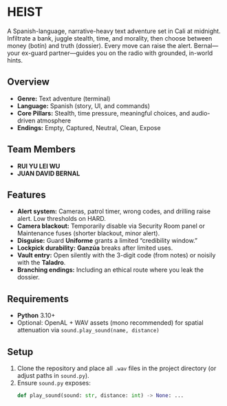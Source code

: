 # HEIST

A Spanish-language, narrative-heavy text adventure set in Cali at midnight. Infiltrate a bank, juggle stealth, time, and morality, then choose between money (botín) and truth (dossier). Every move can raise the alert. Bernal—your ex-guard partner—guides you on the radio with grounded, in-world hints.

## Overview
- **Genre:** Text adventure (terminal)
- **Language:** Spanish (story, UI, and commands)
- **Core Pillars:** Stealth, time pressure, meaningful choices, and audio-driven atmosphere
- **Endings:** Empty, Captured, Neutral, Clean, Expose

## Team Members
- **RUI YU LEI WU**
- **JUAN DAVID BERNAL**

## Features
- **Alert system:** Cameras, patrol timer, wrong codes, and drilling raise alert. Low thresholds on HARD.
- **Camera blackout:** Temporarily disable via Security Room panel or Maintenance fuses (shorter blackout, minor alert).
- **Disguise:** Guard **Uniforme** grants a limited “credibility window.”
- **Lockpick durability:** **Ganzúa** breaks after limited uses.
- **Vault entry:** Open silently with the 3-digit code (from notes) or noisily with the **Taladro**.
- **Branching endings:** Including an ethical route where you leak the dossier.

## Requirements
- **Python** 3.10+
- Optional: OpenAL + WAV assets (mono recommended) for spatial attenuation via `sound.play_sound(name, distance)`

## Setup
1. Clone the repository and place all `.wav` files in the project directory (or adjust paths in `sound.py`).
2. Ensure `sound.py` exposes:
   ```python
   def play_sound(sound: str, distance: int) -> None: ...
